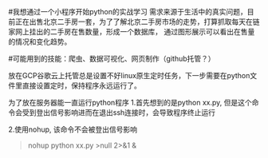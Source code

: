 #我想通过一个小程序开始python的实战学习
需求来源于生活中的真实问题，目前正在出售北京二手房一套，为了了解北京二手房市场的走势，打算抓取每天在链家网上挂出的二手房在售数量，形成一个数据库，
通过图形展示可以看出在售量的情况和变化趋势。

#可能用到的技能：爬虫、数据可视化、网页制作（github托管？）

放在GCP谷歌云上托管总是设置不好linux原生定时任务，下一步需要在python文件里直接设置定时，保持程序永远运行了。

为了放在服务器能一直运行python程序
1.首先想到的是python xx.py, 但是这个命令会受到登出信号影响进而在退出ssh连接时，会导致程序终止运行

2.使用nohup, 该命令不会被登出信号影响

>nohup python xx.py >null  2>&1 &
